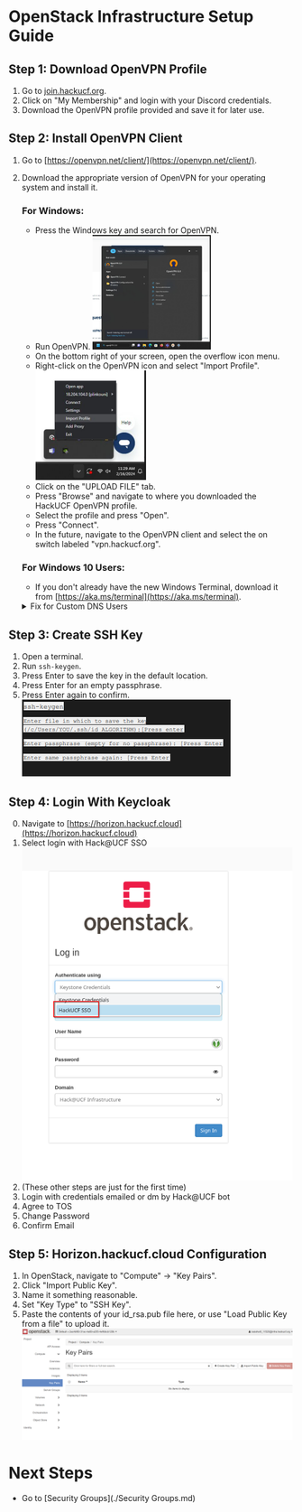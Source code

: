 # OpenStack Infrastructure Setup Guide

## Step 1: Download OpenVPN Profile

1. Go to [join.hackucf.org](https://join.hackucf.org).
2. Click on "My Membership" and login with your Discord credentials.
3. Download the OpenVPN profile provided and save it for later use.

## Step 2: Install OpenVPN Client

1. Go to [https://openvpn.net/client/](https://openvpn.net/client/).
2. Download the appropriate version of OpenVPN for your operating system and install it.
   
   ### For Windows:
   
   - Press the Windows key and search for OpenVPN.
   - Run OpenVPN.
   ![alt text](<../img/Run Openvpn.png>)
   - On the bottom right of your screen, open the overflow icon menu.
   - Right-click on the OpenVPN icon and select "Import Profile".
   ![alt text](<../img/Import profile.png>)
   - Click on the "UPLOAD FILE" tab.
   - Press "Browse" and navigate to where you downloaded the HackUCF OpenVPN profile.
   - Select the profile and press "Open".
   - Press "Connect".
   - In the future, navigate to the OpenVPN client and select the on switch labeled "vpn.hackucf.org".
   
   ### For Windows 10 Users:
   
   - If you don't already have the new Windows Terminal, download it from [https://aka.ms/terminal](https://aka.ms/terminal).

   <details>
      <summary>Fix for Custom DNS Users</summary><br>
      <span>If you run your own local DNS and you cannot resolve horizon.hackucf.cloud with nslookup, then you will need to add the following to your Records.</span></br></br>
      <span>DNS Records:</span>
      <table>
         <tr>
            <th>Domain</th>
            <th>IP Address</th>
         </tr>
         <tr>
            <td>cloud.hackucf</td>
            <td>10.4.4.10</td>
         </tr>
      </table>
      <span>CNAME Records:</span>
      <table>
         <tr>
            <th>FQDN</th>
            <th>Domain</th>
         </tr>
         <tr>
            <td>horizon.hackucf.cloud</td>
            <td>cloud.hackucf</td>
         </tr>
         <tr>
            <td>api.hackucf.cloud</td>
            <td>cloud.hackucf</td>
         </tr>
      </table>
   </details>

## Step 3: Create SSH Key

1. Open a terminal.
2. Run `ssh-keygen`.
3. Press Enter to save the key in the default location.
4. Press Enter for an empty passphrase.
5. Press Enter again to confirm.
![alt text](<../img/ssh KeyGen.png>)

## Step 4: Login With Keycloak
0. Navigate to [https://horizon.hackucf.cloud](https://horizon.hackucf.cloud)
1. Select login with Hack@UCF SSO
![alt text](<../img/Login With SSO.png>)
2. (These other steps are just for the first time)
3. Login with credentials emailed or dm by Hack@UCF bot
4. Agree to TOS
5. Change Password
6. Confirm Email

## Step 5: Horizon.hackucf.cloud Configuration

1. In OpenStack, navigate to "Compute" -> "Key Pairs".
2. Click "Import Public Key".
3. Name it something reasonable.
4. Set "Key Type" to "SSH Key".
5. Paste the contents of your id_rsa.pub file here, or use "Load Public Key from a file" to upload it.
![alt text](<../img/Key pairs Page.png>)

# Next Steps

- Go to [Security Groups](./Security Groups.md)
